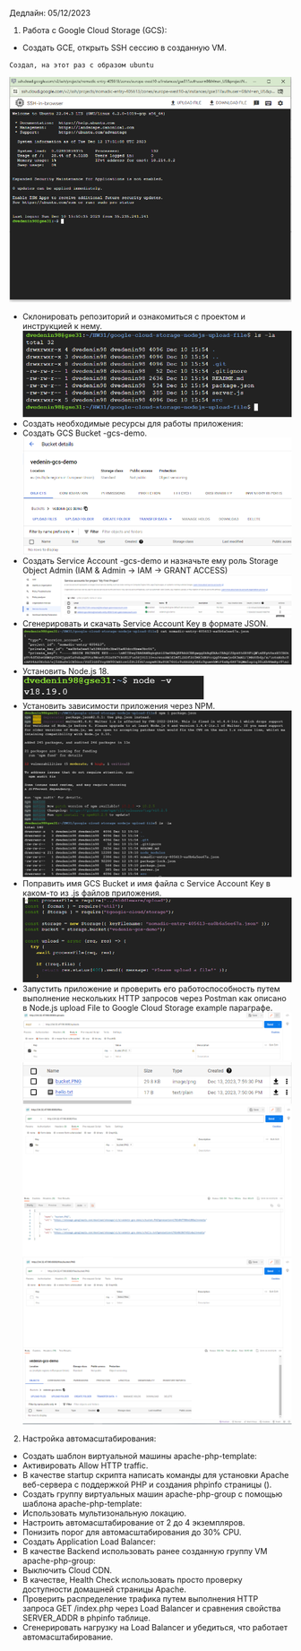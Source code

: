 Дедлайн: 05/12/2023

1. Работа с Google Cloud Storage (GCS):

- Создать GCE, открыть SSH сессию в созданную VM.

```
Создал, на этот раз с образом ubuntu
```

![](/HW31/screen/VM_ubuntu.PNG)

- Cклонировать репозиторий и ознакомиться с проектом и инструкцией к нему.
  ![](/HW31/screen/git_repo.PNG)
- Создать необходимые ресурсы для работы приложения:
- Создать GCS Bucket <LASTNAME>-gcs-demo.
  ![](/HW31/screen/bucket.PNG)
- Создать Service Account <LASTNAME>-gcs-demo и назначьте ему роль Storage Object Admin (IAM & Admin -> IAM -> GRANT ACCESS)
  ![](/HW31/screen/service_acount.PNG)
- Сгенерировать и скачать Service Account Key в формате JSON.
  ![](/HW31/screen/keyjson.PNG)
- Установить Node.js 18.
  ![](/HW31/screen/nodejs.PNG)
- Установить зависимости приложения через NPM.
  ![](/HW31/screen/installpackage.PNG)
- Поправить имя GCS Bucket и имя файла с Service Account Key в каком-то из .js файлов приложения.
  ![](/HW31/screen/updatefilejs.PNG)
- Запустить приложение и проверить его работоспособность путем выполнение нескольких HTTP запросов через Postman как описано в Node.js upload File to Google Cloud Storage example параграфе.
  ![](/HW31/screen/upload.PNG)
  ![](/HW31/screen/uploadrequest.PNG)
  ![](/HW31/screen/getrequest.PNG)
  ![](/HW31/screen/getfiles.PNG)

2. Настройка автомасштабирования:

- Создать шаблон виртуальной машины apache-php-template:
- Активировать Allow HTTP traffic.
- В качестве startup скрипта написать команды для установки Apache веб-сервера с поддержкой PHP и создания phpinfo страницы (<?php phpinfo(); ?>).
- Создать группу виртуальных машин apache-php-group с помощью шаблона apache-php-template:
- Использовать мультизональную локацию.
- Настроить автомасштабирование от 2 до 4 экземпляров.
- Понизить порог для автомасштабирования до 30% CPU.
- Создать Application Load Balancer:
- В качестве Backend использовать ранее созданную группу VM apache-php-group:
- Выключить Cloud CDN.
- В качестве, Health Check использовать просто проверку доступности домашней страницы Apache.
- Проверить распределение трафика путем выполнения HTTP запроса GET /index.php через Load Balancer и сравнения свойства SERVER_ADDR в phpinfo таблице.
- Сгенерировать нагрузку на Load Balancer и убедиться, что работает автомасштабирование.
